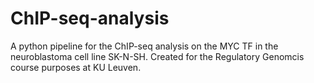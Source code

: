 # ChIP-seq-analysis

A python pipeline for the ChIP-seq analysis on the MYC TF in the neuroblastoma cell line SK-N-SH. Created for the Regulatory Genomcis course purposes at KU Leuven.


